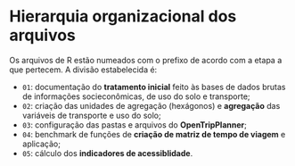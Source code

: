 
# Hierarquia organizacional dos arquivos

Os arquivos de R estão numeados com o prefixo de acordo com a etapa a
que pertecem. A divisão estabelecida é:

  - `01`: documentação do **tratamento inicial** feito às bases de dados
    brutas de informações socieconômicas, de uso do solo e transporte;
  - `02`: criação das unidades de agregação (hexágonos) e **agregação**
    das variáveis de transporte e uso do solo;
  - `03`: configuração das pastas e arquivos do **OpenTripPlanner**;
  - `04`: benchmark de funções de **criação de matriz de tempo de
    viagem** e aplicação;
  - `05`: cálculo dos **indicadores de acessiblidade**.
